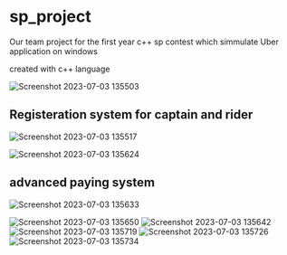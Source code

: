 # sp_project

Our team project for the first year c++ sp contest which simmulate Uber application on windows

created with c++ language 

![Screenshot 2023-07-03 135503](https://github.com/makaty95/sp_project/assets/81934834/6b0fd8a1-4522-4bf0-87a2-9720a6a5e1ca)

## Registeration system for captain and rider
![Screenshot 2023-07-03 135517](https://github.com/makaty95/sp_project/assets/81934834/26834a8f-1abf-4cd2-a5cb-25827e988257)


![Screenshot 2023-07-03 135624](https://github.com/makaty95/sp_project/assets/81934834/3b58860e-30c1-4354-bef5-97eb65bb9744)


## advanced paying system
![Screenshot 2023-07-03 135633](https://github.com/makaty95/sp_project/assets/81934834/4a0a4c35-ba3c-4aa0-b0d1-7c4d6fa7faa5)


![Screenshot 2023-07-03 135650](https://github.com/makaty95/sp_project/assets/81934834/44e2725c-d8fb-48f2-b36f-2e53b0812938)
![Screenshot 2023-07-03 135642](https://github.com/makaty95/sp_project/assets/81934834/7e3a7481-9bc1-4d20-b2d8-124bea5efef9)
![Screenshot 2023-07-03 135719](https://github.com/makaty95/sp_project/assets/81934834/8ef0bd7f-f2f7-4b88-a3de-66887dcc3ed8)
![Screenshot 2023-07-03 135726](https://github.com/makaty95/sp_project/assets/81934834/0ed840c7-3b4c-47ab-b8a7-fc8c6062bde6)
![Screenshot 2023-07-03 135734](https://github.com/makaty95/sp_project/assets/81934834/005abe98-2fac-4510-b1ce-14f5221c38c2)

